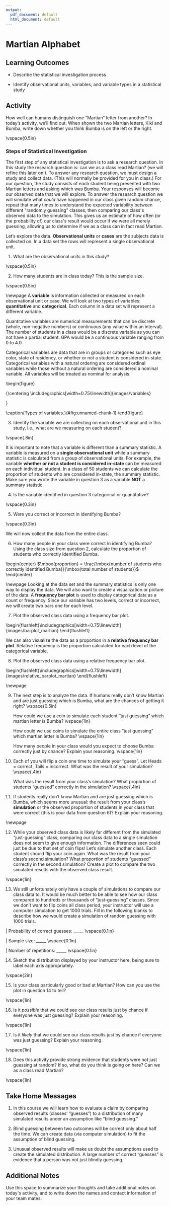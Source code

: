 ```yaml
---
output:
  pdf_document: default
  html_document: default
---
```

# Martian Alphabet



## Learning Outcomes

* Describe the statistical investigation process

* Identify observational units, variables, and variable types in a statistical study

## Activity

How well can humans distinguish one “Martian” letter from another? In today’s activity, we’ll find out. When shown the two Martian letters, Kiki and Bumba, write down whether you think Bumba is on the left or the right.

\vspace{0.5in}

### Steps of Statistical Investigation

The first step of any statistical investigation is to ask a research question.  In this study the research question is: can we as a class read Martian? (we will refine this later on!).  To answer any research question, we must design a study and collect data. (This will normally be provided for you in class.)  For our question, the study consists of each student being presented with two Martian letters and asking which was Bumba.  Your responses will become our observed data that we will explore.  To answer the research question we will simulate what *could* have happened in our class given random chance, repeat that many times to understand the expected variability between different "randomly guessing" classes, then comparing our class's observed data to the simulation.  This gives us an estimate of how often (or the probability of) our class's result would occur if we were all merely guessing, allowing us to determine if we as a class can in fact read Martian.

Let’s explore the data.
**Observational units** or **cases** are the subjects data is collected on. In a data set the rows will represent a single observational unit.  

1.  What are the observational units in this study?

\vspace{0.5in}

2.  How many students are in class today? This is the sample size.

\vspace{0.5in}


\newpage
A **variable** is information collected or measured on each observational unit or case. We will look at two types of variables: **quantitative** and **categorical**.  Each column in a data set will represent a different variable. 

Quantitative variables are numerical measurements that can be discrete (whole, non-negative numbers) or continuous (any value within an interval).  The number of students in a class would be a discrete variable as you can not have a partial student.  GPA would be a continuous variable ranging from 0 to 4.0. 

Categorical variables are data that are in groups or categories such as eye color, state of residency, or whether or not a student is considered in-state. Categorical variables with a natural ordering are considered ordinal variables while those without a natural ordering are considered a nominal variable.  All variables will be treated as nominal for analysis.

\begin{figure}

{\centering \includegraphics[width=0.75\linewidth]{images/variables} 

}

\caption{Types of variables.}(\#fig:unnamed-chunk-1)
\end{figure}

3. Identify the variable we are collecting on each observational unit in this study, i.e., what are we measuring on each student?

\vspace{.8in}

It is important to note that a variable is different than a summary statistic. A variable is measured on a **single observational unit** while a summary statistic is calculated from a group of observational units.  For example, the variable **whether or not a student is considered in-state** can be measured on each individual student.  In a class of 50 students we can calculate the proportion of students who are considered in-state, the summary statistic.  Make sure you wrote the variable in question 3 as a variable **NOT** a summary statistic. 

4. Is the variable identified in question 3 categorical or quantitative?

\vspace{0.3in}

5.	Were you correct or incorrect in identifying Bumba?

\vspace{0.3in}

We will now collect the data from the entire class.

6.	How many people in your class were correct in identifying Bumba?  Using the class size from question 2, calculate the proportion of students who correctly identified Bumba.  

\begin{center}
$\mbox{proportion} = \frac{\mbox{number of students who correctly identified Bumba}}{\mbox{total number of students}}$
\end{center}

\newpage
Looking at the data set and the summary statistics is only one way to display the data.  We will also want to create a visualization or picture of the data. A **frequency bar plot** is used to display categorical data as a count or frequency. Since our variable has two levels, correct or incorrect, we will create two bars one for each level.

7. Plot the observed class data using a frequency bar plot. 


\begin{flushleft}\includegraphics[width=0.75\linewidth]{images/barplot_martian} \end{flushleft}

We can also visualize the data as a proportion in a **relative frequency bar plot**.  Relative frequency is the proportion calculated for each level of the categorical variable. 


8. Plot the observed class data using a relative frequency bar plot.


\begin{flushleft}\includegraphics[width=0.75\linewidth]{images/relative_barplot_martian} \end{flushleft}

\newpage

9. The next step is to analyze the data.  If humans really don’t know Martian and are just guessing which is Bumba, what are the chances of getting it right?
\vspace{0.5in}

    How could we use a coin to simulate each student “just guessing” which martian letter is Bumba?
\vspace{1in}

    How could we use coins to simulate the entire class “just guessing” which martian letter is Bumba? 
\vspace{1in}

    How many people in your class would you expect to choose Bumba correctly just by chance?  Explain your reasoning.
\vspace{1in}

10. Each of you will flip a coin one time to simulate your “guess”.  Let Heads = correct, Tails = incorrect.  What was the result of your simulation?
\vspace{.4in}

    What was the result from your class’s simulation?  What proportion of students “guessed” correctly in the simulation?
\vspace{.4in}

11. If students really don’t know Martian and are just guessing which is Bumba, which seems more unusual: the result from your class’s **simulation** or the observed proportion of students in your class that were correct (this is your data from question 6)?  Explain your reasoning.

\newpage

12.	While your observed class data is likely far different from the simulated “just-guessing” class, comparing our class data to a single simulation does not seem to give enough information.  The differences seen could just be due to that set of coin flips!  Let’s simulate another class.  Each student should flip your coin again.  What was the result from your class’s second simulation?  What proportion of students “guessed” correctly in the second simulation?  Create a plot to compare the two simulated results with the observed class result.

\vspace{1in}


13.	We still unfortunately only have a couple of simulations to compare our class data to.  It would be much better to be able to see how our class compared to hundreds or thousands of “just-guessing” classes.  Since we don’t want to flip coins all class period, your instructor will use a computer simulation to get 1000 trials. Fill in the following blanks to describe how we would create a simulation of random guessing with 1000 trials.

|           Probability of correct guesses: _____
\vspace{0.1in}
    
|           Sample size: _____
\vspace{0.1in}

|           Number of repetitions: _____
\vspace{0.1in}

14.  Sketch the distribution displayed by your instructor here, being sure to label each axis appropriately. 

\vspace{2in}

15. Is your class particularly good or bad at Martian?  How can you use the plot in question 14 to tell? 

\vspace{1in}


16.	Is it *possible* that we could see our class results just by chance if everyone was just guessing?  Explain your reasoning.

\vspace{1in}

17.	Is it *likely* that we could see our class results just by chance if everyone was just guessing?  Explain your reasoning.

\vspace{1in}

18.	Does this activity provide strong evidence that students were not just guessing at random? If so, what do you think is going on here?  Can we as a class read Martian?  

\vspace{1in}

## Take Home Messages

1.	In this course we will learn how to evaluate a claim by comparing observed results (classes’ “guesses”) to a distribution of many simulated results under an assumption like “blind guessing.”

2.	Blind guessing between two outcomes will be correct only about half the time. We can create data (via computer simulation) to fit the assumption of blind guessing.

3.	Unusual observed results will make us doubt the assumptions used to create the simulated distribution. A large number of correct “guesses” is evidence that a person was not just blindly guessing.

## Additional Notes

Use this space to summarize your thoughts and take additional notes on today's activity, and to write down the names and contact information of your team mates.
